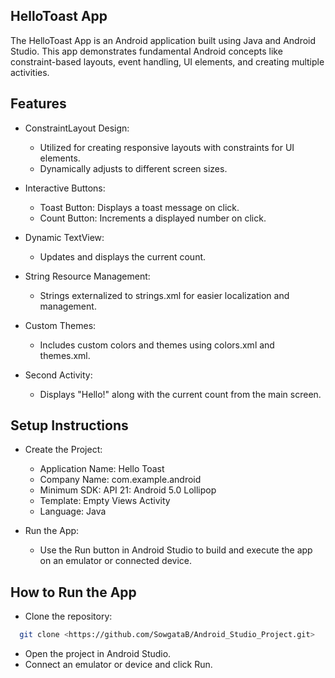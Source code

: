 
## HelloToast App
The HelloToast App is an Android application built using Java and Android Studio. This app demonstrates fundamental Android concepts like constraint-based layouts, event handling, UI elements, and creating multiple activities.


## Features

- ConstraintLayout Design:
    - Utilized for creating responsive layouts with constraints for UI elements.
    - Dynamically adjusts to different screen sizes.
    
- Interactive Buttons:
    - Toast Button: Displays a toast message on click.
    - Count Button: Increments a displayed number on click.

- Dynamic TextView:
    - Updates and displays the current count.

- String Resource Management:
    - Strings externalized to strings.xml for easier localization and management.

- Custom Themes:
    - Includes custom colors and themes using colors.xml and themes.xml.

- Second Activity:
    - Displays "Hello!" along with the current count from the main screen.


## Setup Instructions

- Create the Project:
    - Application Name: Hello Toast
    - Company Name: com.example.android
    - Minimum SDK: API 21: Android 5.0 Lollipop
    - Template: Empty Views Activity
    - Language: Java

- Run the App:
    - Use the Run button in Android Studio to build and execute the app on an emulator or connected device.

## How to Run the App

- Clone the repository:
```bash
  git clone <https://github.com/SowgataB/Android_Studio_Project.git>
```
- Open the project in Android Studio.
- Connect an emulator or device and click Run.

